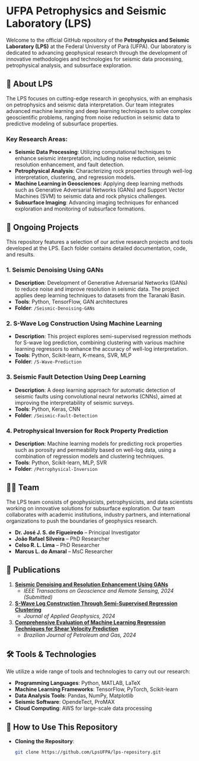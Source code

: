 # UFPA Petrophysics and Seismic Laboratory (LPS)

Welcome to the official GitHub repository of the **Petrophysics and Seismic Laboratory (LPS)** at the Federal University of Pará (UFPA). Our laboratory is dedicated to advancing geophysical research through the development of innovative methodologies and technologies for seismic data processing, petrophysical analysis, and subsurface exploration.

## 🔬 About LPS

The LPS focuses on cutting-edge research in geophysics, with an emphasis on petrophysics and seismic data interpretation. Our team integrates advanced machine learning and deep learning techniques to solve complex geoscientific problems, ranging from noise reduction in seismic data to predictive modeling of subsurface properties.

### Key Research Areas:
- **Seismic Data Processing**: Utilizing computational techniques to enhance seismic interpretation, including noise reduction, seismic resolution enhancement, and fault detection.
- **Petrophysical Analysis**: Characterizing rock properties through well-log interpretation, clustering, and regression models.
- **Machine Learning in Geosciences**: Applying deep learning methods such as Generative Adversarial Networks (GANs) and Support Vector Machines (SVM) to seismic data and rock physics challenges.
- **Subsurface Imaging**: Advancing imaging techniques for enhanced exploration and monitoring of subsurface formations.

## 🚀 Ongoing Projects

This repository features a selection of our active research projects and tools developed at the LPS. Each folder contains detailed documentation, code, and results.

### 1. **Seismic Denoising Using GANs**  
   - **Description**: Development of Generative Adversarial Networks (GANs) to reduce noise and improve resolution in seismic data. The project applies deep learning techniques to datasets from the Taranaki Basin.
   - **Tools**: Python, TensorFlow, GAN architectures
   - **Folder**: `/Seismic-Denoising-GANs`

### 2. **S-Wave Log Construction Using Machine Learning**  
   - **Description**: This project explores semi-supervised regression methods for S-wave log prediction, combining clustering with various machine learning regressors to enhance the accuracy of well-log interpretation.
   - **Tools**: Python, Scikit-learn, K-means, SVR, MLP
   - **Folder**: `/S-Wave-Prediction`

### 3. **Seismic Fault Detection Using Deep Learning**  
   - **Description**: A deep learning approach for automatic detection of seismic faults using convolutional neural networks (CNNs), aimed at improving the interpretability of seismic surveys.
   - **Tools**: Python, Keras, CNN
   - **Folder**: `/Seismic-Fault-Detection`

### 4. **Petrophysical Inversion for Rock Property Prediction**  
   - **Description**: Machine learning models for predicting rock properties such as porosity and permeability based on well-log data, using a combination of regression models and clustering techniques.
   - **Tools**: Python, Scikit-learn, MLP, SVR
   - **Folder**: `/Petrophysical-Inversion`

## 👩‍💻 Team

The LPS team consists of geophysicists, petrophysicists, and data scientists working on innovative solutions for subsurface exploration. Our team collaborates with academic institutions, industry partners, and international organizations to push the boundaries of geophysics research.

- **Dr. José J. S. de Figueiredo** – Principal Investigator
- **João Rafael Silveira** – PhD Researcher
- **Celso R. L. Lima** – PhD Researcher
- **Marcus L. do Amaral** – MsC Researcher

## 📄 Publications

1. **[Seismic Denoising and Resolution Enhancement Using GANs](#)**  
   - *IEEE Transactions on Geoscience and Remote Sensing, 2024 (Submitted)*  
2. **[S-Wave Log Construction Through Semi-Supervised Regression Clustering](https://www.sciencedirect.com/science/article/pii/S0926985124001927?casa_token=cnXBIXgU0zAAAAAA:UxQ4DKV-srx8Fu2ROKRR1S1WnK5v6pCR5nuA-itL3e1nrhjUMqjrPlAG4WJTGin7AUDyVa56hg)**  
   - *Journal of Applied Geophysics, 2024*  
3. **[Comprehensive Evaluation of Machine Learning Regression Techniques for Shear Velocity Prediction](https://www.portalabpg.org.br/bjpg/index.php/bjpg/article/viewFile/839/428)**  
   - *Brazilian Journal of Petroleum and Gas, 2024*

## 🛠️ Tools & Technologies

We utilize a wide range of tools and technologies to carry out our research:

- **Programming Languages**: Python, MATLAB, LaTeX
- **Machine Learning Frameworks**: TensorFlow, PyTorch, Scikit-learn
- **Data Analysis Tools**: Pandas, NumPy, Matplotlib
- **Seismic Software**: OpendeTect, ProMAX
- **Cloud Computing**: AWS for large-scale data processing

## 📝 How to Use This Repository

- **Cloning the Repository**: 
   ```bash
   git clone https://github.com/LpsUFPA/lps-repository.git
